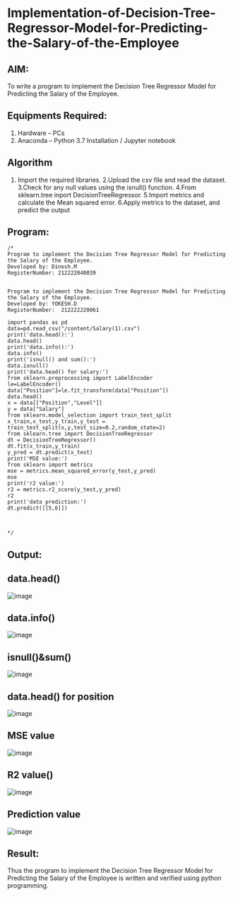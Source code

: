 # Implementation-of-Decision-Tree-Regressor-Model-for-Predicting-the-Salary-of-the-Employee

## AIM:
To write a program to implement the Decision Tree Regressor Model for Predicting the Salary of the Employee.

## Equipments Required:
1. Hardware – PCs
2. Anaconda – Python 3.7 Installation / Jupyter notebook

## Algorithm
1. Import the required libraries.
2.Upload the csv file and read the dataset.
3.Check for any null values using the isnull() function.
4.From sklearn.tree inport DecisionTreeRegressor.
5.Import metrics and calculate the Mean squared error.
6.Apply metrics to the dataset, and predict the output
 

## Program:
```
/*
Program to implement the Decision Tree Regressor Model for Predicting the Salary of the Employee.
Developed by: Dinesh.M
RegisterNumber: 212222040039


Program to implement the Decision Tree Regressor Model for Predicting the Salary of the Employee.
Developed by: YOKESH.D
RegisterNumber:  212222220061

import pandas as pd
data=pd.read_csv("/content/Salary(1).csv")
print('data.head():')
data.head()
print('data.info():')
data.info()
print('isnull() and sum():')
data.isnull()
print('data.head() for salary:')
from sklearn.preprocessing import LabelEncoder
le=LabelEncoder()
data["Position"]=le.fit_transform(data["Position"])
data.head()
x = data[["Position","Level"]]
y = data["Salary"]
from sklearn.model_selection import train_test_split
x_train,x_test,y_train,y_test = train_test_split(x,y,test_size=0.2,random_state=2)
from sklearn.tree import DecisionTreeRegressor
dt = DecisionTreeRegressor()
dt.fit(x_train,y_train)
y_pred = dt.predict(x_test)
print('MSE value:')
from sklearn import metrics
mse = metrics.mean_squared_error(y_test,y_pred)
mse
print('r2 value:')
r2 = metrics.r2_score(y_test,y_pred)
r2
print('data prediction:')
dt.predict([[5,6]])



*/
```

## Output:
## data.head()
![image](https://github.com/dineshmohan24102004/Implementation-of-Decision-Tree-Regressor-Model-for-Predicting-the-Salary-of-the-Employee/assets/119478475/d972481c-fd2a-494e-8df7-476e016eda2e)
## data.info()
![image](https://github.com/dineshmohan24102004/Implementation-of-Decision-Tree-Regressor-Model-for-Predicting-the-Salary-of-the-Employee/assets/119478475/53e52d4d-9f81-4f07-8ec6-ecc2e695cad1)
## isnull()&sum()
![image](https://github.com/dineshmohan24102004/Implementation-of-Decision-Tree-Regressor-Model-for-Predicting-the-Salary-of-the-Employee/assets/119478475/22cda992-ca45-4396-9ce8-262e2a986b0b)
## data.head() for position
![image](https://github.com/dineshmohan24102004/Implementation-of-Decision-Tree-Regressor-Model-for-Predicting-the-Salary-of-the-Employee/assets/119478475/e44bc27b-e936-46cd-82bb-c94a6a7508d7)
## MSE value
![image](https://github.com/dineshmohan24102004/Implementation-of-Decision-Tree-Regressor-Model-for-Predicting-the-Salary-of-the-Employee/assets/119478475/a06e1d07-37eb-4de3-8f6c-46683e40b386)
## R2 value()
![image](https://github.com/dineshmohan24102004/Implementation-of-Decision-Tree-Regressor-Model-for-Predicting-the-Salary-of-the-Employee/assets/119478475/eaf88e20-bfed-417a-9879-00eafd4bacda)
## Prediction value
![image](https://github.com/dineshmohan24102004/Implementation-of-Decision-Tree-Regressor-Model-for-Predicting-the-Salary-of-the-Employee/assets/119478475/cb258edf-e404-4d5a-8f46-f4424c2ded90)







## Result:
Thus the program to implement the Decision Tree Regressor Model for Predicting the Salary of the Employee is written and verified using python programming.
